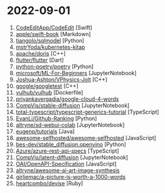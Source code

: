 # 2022-09-01

1. [CodeEditApp/CodeEdit](https://github.com/CodeEditApp/CodeEdit "CodeEdit App for macOS – Elevate your code editing experience. Open source, free forever.") [Swift]
2. [apple/swift-book](https://github.com/apple/swift-book "The Swift Programming Language book") [Markdown]
3. [tiangolo/sqlmodel](https://github.com/tiangolo/sqlmodel "SQL databases in Python, designed for simplicity, compatibility, and robustness.") [Python]
4. [mstrYoda/kubernetes-kitap](https://github.com/mstrYoda/kubernetes-kitap "") 
5. [apache/doris](https://github.com/apache/doris "Apache Doris is an easy-to-use, high performance and unified analytics database.") [C++]
6. [flutter/flutter](https://github.com/flutter/flutter "Flutter makes it easy and fast to build beautiful apps for mobile and beyond") [Dart]
7. [python-poetry/poetry](https://github.com/python-poetry/poetry "Python dependency management and packaging made easy.") [Python]
8. [microsoft/ML-For-Beginners](https://github.com/microsoft/ML-For-Beginners "12 weeks, 26 lessons, 52 quizzes, classic Machine Learning for all") [JupyterNotebook]
9. [Joshua-Ashton/VPhysics-Jolt](https://github.com/Joshua-Ashton/VPhysics-Jolt "Volt (VPhysics Jolt) is a replacement physics module for the Source Engine.") [C++]
10. [google/googletest](https://github.com/google/googletest "GoogleTest - Google Testing and Mocking Framework") [C++]
11. [vulhub/vulhub](https://github.com/vulhub/vulhub "Pre-Built Vulnerable Environments Based on Docker-Compose") [Dockerfile]
12. [priyankavergadia/google-cloud-4-words](https://github.com/priyankavergadia/google-cloud-4-words "The Google Cloud Developer's Cheat Sheet") 
13. [CompVis/stable-diffusion](https://github.com/CompVis/stable-diffusion "") [JupyterNotebook]
14. [total-typescript/typescript-generics-tutorial](https://github.com/total-typescript/typescript-generics-tutorial "Interactive tutorial on using generics in TypeScript") [TypeScript]
15. [EvanLi/Github-Ranking](https://github.com/EvanLi/Github-Ranking "⭐Github Ranking⭐ Github stars and forks ranking list. Github Top100 stars list of different languages. Automatically update daily. | Github仓库排名，每日自动更新") [Python]
16. [altryne/sd-webui-colab](https://github.com/altryne/sd-webui-colab "A repo for the maintenance of the Colab version of stable-diffusion-webui repo") [JupyterNotebook]
17. [eugenp/tutorials](https://github.com/eugenp/tutorials "Just Announced - Learn Spring Security OAuth:") [Java]
18. [awesome-selfhosted/awesome-selfhosted](https://github.com/awesome-selfhosted/awesome-selfhosted "A list of Free Software network services and web applications which can be hosted on your own servers") [JavaScript]
19. [bes-dev/stable_diffusion.openvino](https://github.com/bes-dev/stable_diffusion.openvino "") [Python]
20. [Azure/azure-rest-api-specs](https://github.com/Azure/azure-rest-api-specs "The source for REST API specifications for Microsoft Azure.") [TypeScript]
21. [CompVis/latent-diffusion](https://github.com/CompVis/latent-diffusion "High-Resolution Image Synthesis with Latent Diffusion Models") [JupyterNotebook]
22. [OAI/OpenAPI-Specification](https://github.com/OAI/OpenAPI-Specification "The OpenAPI Specification Repository") [JavaScript]
23. [altryne/awesome-ai-art-image-synthesis](https://github.com/altryne/awesome-ai-art-image-synthesis "A list of awesome tools, ideas, prompt engineering tools, colabs, models, and helpers for the prompt designer playing with aiArt and image synthesis. Covers Dalle2, MidJourney, StableDiffusion, and open source tools.") 
24. [girliemac/a-picture-is-worth-a-1000-words](https://github.com/girliemac/a-picture-is-worth-a-1000-words "I am trying to describe complex matters in simple doodles!") 
25. [heartcombo/devise](https://github.com/heartcombo/devise "Flexible authentication solution for Rails with Warden.") [Ruby]

